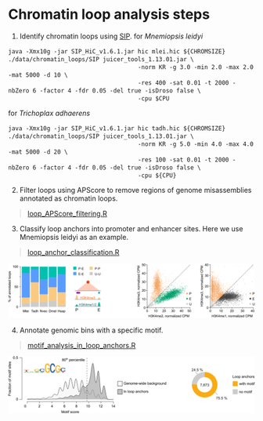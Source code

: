 # **Chromatin loop analysis steps**

1. Identify chromatin loops using [SIP](https://github.com/PouletAxel/SIP).
for _Mnemiopsis leidyi_
```
java -Xmx10g -jar SIP_HiC_v1.6.1.jar hic mlei.hic ${CHROMSIZE} ./data/chromatin_loops/SIP juicer_tools_1.13.01.jar \
                                     -norm KR -g 3.0 -min 2.0 -max 2.0 -mat 5000 -d 10 \
                                     -res 400 -sat 0.01 -t 2000 -nbZero 6 -factor 4 -fdr 0.05 -del true -isDroso false \
                                     -cpu $CPU 
```

for _Trichoplax adhaerens_
```
java -Xmx10g -jar SIP_HiC_v1.6.1.jar hic tadh.hic ${CHROMSIZE} ./data/chromatin_loops/SIP juicer_tools_1.13.01.jar \
                                     -norm KR -g 5.0 -min 4.0 -max 4.0 -mat 5000 -d 20 \
                                     -res 100 -sat 0.01 -t 2000 -nbZero 6 -factor 4 -fdr 0.05 -del true -isDroso false \
                                     -cpu ${CPU} 
```

2. Filter loops using APScore to remove regions of genome misassemblies annotated as chromatin loops.
>
>[loop_APScore_filtering.R](loop_APScore_filtering.R)
>

3. Classify loop anchors into promoter and enhancer sites. Here we use Mnemiopsis leidyi as an example.
>
>[loop_anchor_classification.R](loop_anchor_classification.R)
>
![alt text](../../data/images/loop_anchor_annotation.png)

4. Annotate genomic bins with a specific motif.
>
>[motif_analysis_in_loop_anchors.R](motif_analysis_in_loop_anchors.R)
>
![alt text](../../data/images/motif_score_distribution.png)